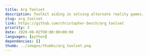 ```yaml
---
title: Arg Toolset
description: Toolkit aiding in solving alternate reality games.
slug: arg_toolset
link: https://github.com/christopher-besch/arg_toolset
priority: 3
date: 2020-08-02T00:00:00+00:00
languages: [python]
dependencies: []
thumb: ../images/thumbs/arg_toolset.png
---
```


